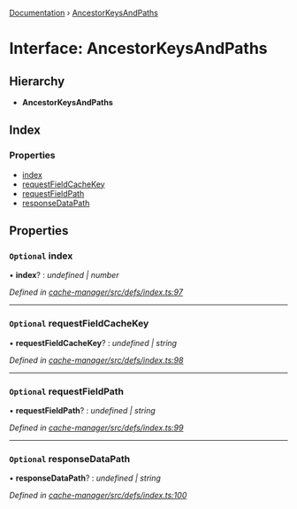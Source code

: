[Documentation](../README.md) › [AncestorKeysAndPaths](ancestorkeysandpaths.md)

# Interface: AncestorKeysAndPaths

## Hierarchy

* **AncestorKeysAndPaths**

## Index

### Properties

* [index](ancestorkeysandpaths.md#optional-index)
* [requestFieldCacheKey](ancestorkeysandpaths.md#optional-requestfieldcachekey)
* [requestFieldPath](ancestorkeysandpaths.md#optional-requestfieldpath)
* [responseDataPath](ancestorkeysandpaths.md#optional-responsedatapath)

## Properties

### `Optional` index

• **index**? : *undefined | number*

*Defined in [cache-manager/src/defs/index.ts:97](https://github.com/badbatch/graphql-box/blob/45189bc/packages/cache-manager/src/defs/index.ts#L97)*

___

### `Optional` requestFieldCacheKey

• **requestFieldCacheKey**? : *undefined | string*

*Defined in [cache-manager/src/defs/index.ts:98](https://github.com/badbatch/graphql-box/blob/45189bc/packages/cache-manager/src/defs/index.ts#L98)*

___

### `Optional` requestFieldPath

• **requestFieldPath**? : *undefined | string*

*Defined in [cache-manager/src/defs/index.ts:99](https://github.com/badbatch/graphql-box/blob/45189bc/packages/cache-manager/src/defs/index.ts#L99)*

___

### `Optional` responseDataPath

• **responseDataPath**? : *undefined | string*

*Defined in [cache-manager/src/defs/index.ts:100](https://github.com/badbatch/graphql-box/blob/45189bc/packages/cache-manager/src/defs/index.ts#L100)*
